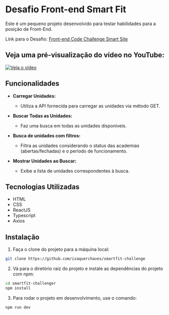 # Desafio Front-end Smart Fit

Este é um pequeno projeto desenvolvido para testar habilidades para a posição de Front-End.

Link para o Desafio: [Front-end Code Challenge Smart Site](https://github.com/bioritmo/front-end-code-challenge-smartsite)

## Veja uma pré-visualização do vídeo no YouTube:
[![Veja o vídeo](https://img.youtube.com/vi/h3jYJzUkUmM/0.jpg)](https://youtu.be/h3jYJzUkUmM)

## Funcionalidades

- **Carregar Unidades:**
  - Utiliza a API fornecida para carregar as unidades via método GET.
  
- **Buscar Todas as Unidades:**
  - Faz uma busca em todas as unidades disponíveis.
  
- **Busca de unidades com filtros:**
  - Filtra as unidades considerando o status das academias (abertas/fechadas) e o período de funcionamento.
  
- **Mostrar Unidades ao Buscar:**
  - Exibe a lista de unidades correspondentes à busca.
 
## Tecnologias Utilizadas
- HTML
- CSS
- ReactJS
- Typescript
- Axios

## Instalação

1. Faça o clone do projeto para a máquina local:

```bash
git clone https://github.com/isaquerchaves/smartfit-challenge
```

2. Vá para o diretório raiz do projeto e instale as dependências do projeto com npm:

```bash
cd smartfit-challenger
npm install
```
3. Para rodar o projeto em desenvolvimento, use o comando:

```bash
npm run dev
```
